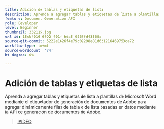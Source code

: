 ```yaml
---
title: Adición de tablas y etiquetas de lista
description: Aprenda a agregar tablas y etiquetas de lista a plantillas de Microsoft Word mediante el etiquetador de generación de documentos de Adobe para agregar dinámicamente filas de tabla o de lista basadas en datos mediante la API de generación de documentos de Adobe
feature: Document Generation API
role: Developer
level: Beginner
thumbnail: 332115.jpg
exl-id: 15cb4016-6f92-401f-bda5-088ffd43588a
source-git-commit: 5222e1626f4e79c02298e81d621216469753ca72
workflow-type: tm+mt
source-wordcount: '74'
ht-degree: 0%

---
```


# Adición de tablas y etiquetas de lista

Aprenda a agregar tablas y etiquetas de lista a plantillas de Microsoft Word mediante el etiquetador de generación de documentos de Adobe para agregar dinámicamente filas de tabla o de lista basadas en datos mediante la API de generación de documentos de Adobe.

>[!VIDEO](https://video.tv.adobe.com/v/332115?hidetitle=true)
